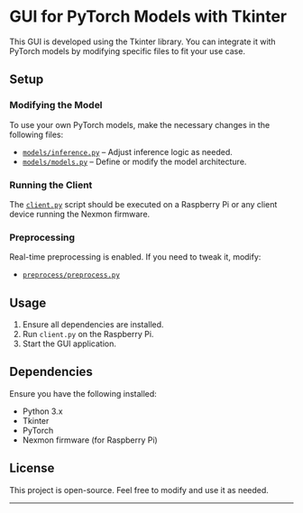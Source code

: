 # GUI for PyTorch Models with Tkinter

This GUI is developed using the Tkinter library. You can integrate it with PyTorch models by modifying specific files to fit your use case.

## Setup

### Modifying the Model
To use your own PyTorch models, make the necessary changes in the following files:

- [`models/inference.py`](models/inference.py) – Adjust inference logic as needed.
- [`models/models.py`](models/models.py) – Define or modify the model architecture.

### Running the Client
The [`client.py`](client.py) script should be executed on a Raspberry Pi or any client device running the Nexmon firmware.

### Preprocessing
Real-time preprocessing is enabled. If you need to tweak it, modify:

- [`preprocess/preprocess.py`](preprocess/preprocess.py)

## Usage
1. Ensure all dependencies are installed.
2. Run `client.py` on the Raspberry Pi.
3. Start the GUI application.

## Dependencies
Ensure you have the following installed:
- Python 3.x
- Tkinter
- PyTorch
- Nexmon firmware (for Raspberry Pi)

## License
This project is open-source. Feel free to modify and use it as needed.

---

